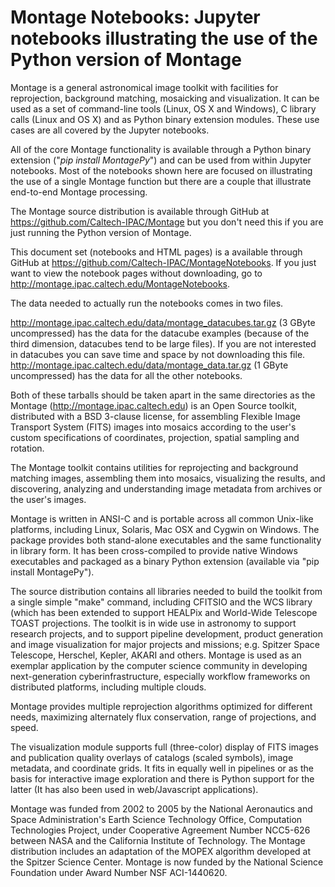 Montage Notebooks: Jupyter notebooks illustrating the use of the Python version of Montage
==========================================================================================

Montage is a general astronomical image toolkit with facilities for reprojection, background matching, mosaicking and 
visualization. It can be used as a set of command-line tools (Linux, OS X and Windows), C library calls (Linux and 
OS X) and as Python binary extension modules.  These use cases are all covered by the Jupyter notebooks.

All of the core Montage functionality is available through a Python binary extension ("<i>pip install MontagePy</i>") 
and can be used from within Jupyter notebooks.  Most of the notebooks shown here are focused on illustrating the use
of a single Montage function but there are a couple that illustrate end-to-end Montage processing.


The Montage source distribution is available through GitHub at
<a href="https://github.com/Caltech-IPAC/Montage">https://github.com/Caltech-IPAC/Montage</a>
but you don't need this if you are just running the Python version of Montage.

This document set (notebooks and HTML pages) is a available through GitHub at
<a href="https://github.com/Caltech-IPAC/MontageNotebooks">https://github.com/Caltech-IPAC/MontageNotebooks</a>.
If you just want to view the notebook pages without downloading, go to 
<a href="http://montage.ipac.caltech.edu/MontageNotebooks">
http://montage.ipac.caltech.edu/MontageNotebooks</a>.


The data needed to actually run the notebooks comes in two files.

<a href="http://montage.ipac.caltech.edu/data/montage_datacubes.tar.gz">
http://montage.ipac.caltech.edu/data/montage_datacubes.tar.gz</a> (3 GByte uncompressed)
has the data for the datacube examples (because of the third dimension,
datacubes tend to be large files).  If you are not interested in datacubes
you can save time and space by not downloading this file.

<a href="http://montage.ipac.caltech.edu/data/montage_data.tar.gz">
http://montage.ipac.caltech.edu/data/montage_data.tar.gz</a> (1 GByte uncompressed)
has the data for all the other notebooks.<p/>

Both of these tarballs should be taken apart in the same directories as the
Montage (http://montage.ipac.caltech.edu) is an Open Source toolkit,
distributed with a BSD 3-clause license, for assembling Flexible
Image Transport System (FITS) images into mosaics according to
the user's custom specifications of coordinates, projection,
spatial sampling and rotation.

The Montage toolkit contains utilities for reprojecting and background
matching images, assembling them into mosaics, visualizing the
results, and discovering, analyzing and understanding image metadata
from archives or the user's images.

Montage is written in ANSI-C and is portable across all common
Unix-like platforms, including Linux, Solaris, Mac OSX and Cygwin on
Windows.  The package provides both stand-alone executables and
the same functionality in library form.  It has been cross-compiled
to provide native Windows executables and packaged as a binary Python
extension (available via "pip install MontagePy").

The source distribution contains all libraries needed to build the toolkit
from a single simple "make" command, including CFITSIO and the WCS
library (which has been extended to support HEALPix and World-Wide
Telescope TOAST projections. The toolkit is in wide use in astronomy
to support research projects, and to support pipeline development,
product generation and image visualization for major projects and
missions; e.g. Spitzer Space Telescope, Herschel, Kepler, AKARI and
others. Montage is used as an exemplar application by the computer
science community in developing next-generation cyberinfrastructure,
especially workflow frameworks on distributed platforms, including
multiple clouds.

Montage provides multiple reprojection algorithms optimized for
different needs, maximizing alternately flux conservation, range of
projections, and speed.

The visualization module supports full (three-color) display of FITS
images and publication quality overlays of catalogs (scaled symbols),
image metadata, and coordinate grids.  It fits in equally well in
pipelines or as the basis for interactive image exploration and there
is Python support for the latter (It has also been used in web/Javascript
applications).

Montage was funded from 2002 to 2005 by the National Aeronautics and
Space Administration's Earth Science Technology Office, Computation
Technologies Project, under Cooperative Agreement Number NCC5-626
between NASA and the California Institute of Technology. The Montage
distribution includes an adaptation of the MOPEX algorithm developed
at the Spitzer Science Center. Montage is now funded by the National
Science Foundation under Award Number NSF ACI-1440620.
